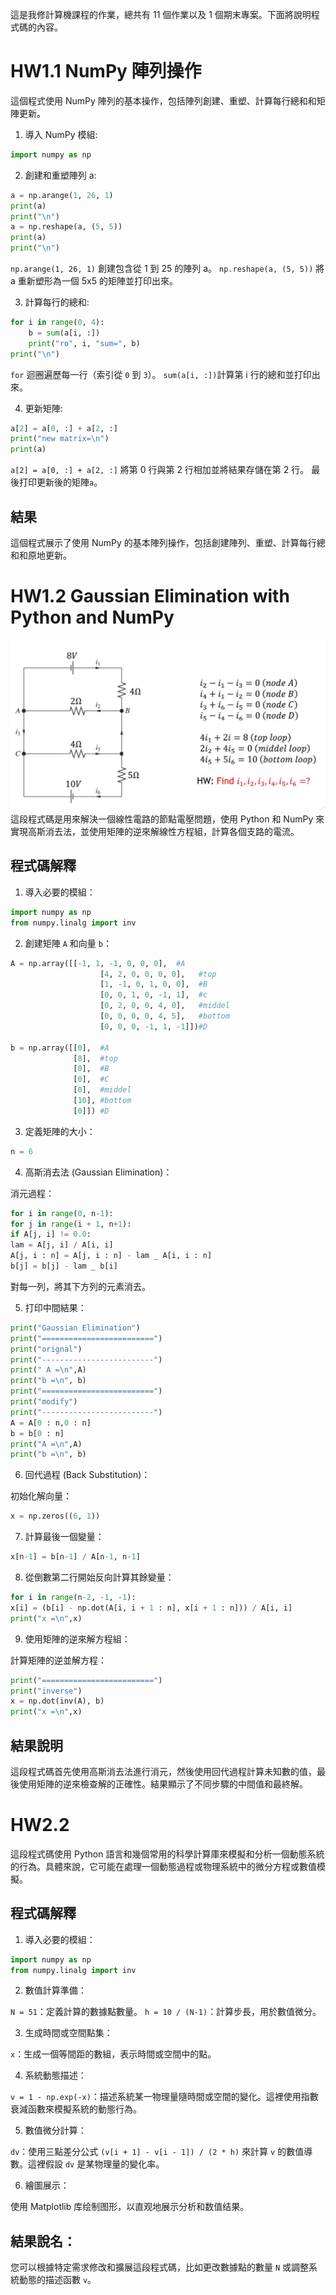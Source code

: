 這是我修計算機課程的作業，總共有 11 個作業以及 1 個期末專案。下面將說明程式碼的內容。

# HW1.1 NumPy 陣列操作

這個程式使用 NumPy 陣列的基本操作，包括陣列創建、重塑、計算每行總和和矩陣更新。

1. 導入 NumPy 模組:

```python
import numpy as np
```

2. 創建和重塑陣列 a:

```python
a = np.arange(1, 26, 1)
print(a)
print("\n")
a = np.reshape(a, (5, 5))
print(a)
print("\n")
```

`np.arange(1, 26, 1)` 創建包含從 1 到 25 的陣列 a。
`np.reshape(a, (5, 5))` 將 a 重新塑形為一個 5x5 的矩陣並打印出來。

3. 計算每行的總和:

```python
for i in range(0, 4):
    b = sum(a[i, :])
    print("ro", i, "sum=", b)
print("\n")
```

`for` 迴圈遍歷每一行（索引從 `0` 到 `3`）。
`sum(a[i, :])`計算第 i 行的總和並打印出來。

4. 更新矩陣:

```python
a[2] = a[0, :] + a[2, :]
print("new matrix=\n")
print(a)
```

`a[2] = a[0, :] + a[2, :]` 將第 0 行與第 2 行相加並將結果存儲在第 2 行。
最後打印更新後的矩陣`a`。

## 結果

這個程式展示了使用 NumPy 的基本陣列操作，包括創建陣列、重塑、計算每行總和和原地更新。

# HW1.2 Gaussian Elimination with Python and NumPy

![電路圖](photo/Electric_circuit.JPG)
這段程式碼是用來解決一個線性電路的節點電壓問題，使用 Python 和 NumPy 來實現高斯消去法，並使用矩陣的逆來解線性方程組，計算各個支路的電流。

## 程式碼解釋

1. 導入必要的模組：

```python
import numpy as np
from numpy.linalg import inv
```

2. 創建矩陣 `A` 和向量 `b`：

```python
A = np.array([[-1, 1, -1, 0, 0, 0],  #A
                    [4, 2, 0, 0, 0, 0],   #top
                    [1, -1, 0, 1, 0, 0],  #B
                    [0, 0, 1, 0, -1, 1],  #c
                    [0, 2, 0, 0, 4, 0],   #middel
                    [0, 0, 0, 0, 4, 5],   #bottom
                    [0, 0, 0, -1, 1, -1]])#D

b = np.array([[0],  #A
              [8],  #top
              [0],  #B
              [0],  #C
              [0],  #middel
              [10], #bottom
              [0]]) #D
```

3. 定義矩陣的大小：

```python
n = 6
```

4. 高斯消去法 (Gaussian Elimination)：

消元過程：

```python
for i in range(0, n-1):
for j in range(i + 1, n+1):
if A[j, i] != 0.0:
lam = A[j, i] / A[i, i]
A[j, i : n] = A[j, i : n] - lam _ A[i, i : n]
b[j] = b[j] - lam _ b[i]
```

對每一列，將其下方列的元素消去。

5. 打印中間結果：

```python
print("Gaussian Elimination")
print("=========================")
print("orignal")
print("-------------------------")
print(" A =\n",A)
print("b =\n", b)
print("=========================")
print("modify")
print("-------------------------")
A = A[0 : n,0 : n]
b = b[0 : n]
print("A =\n",A)
print("b =\n", b)
```

6. 回代過程 (Back Substitution)：

初始化解向量：

```python
x = np.zeros((6, 1))
```

7. 計算最後一個變量：

```python
x[n-1] = b[n-1] / A[n-1, n-1]
```

8. 從倒數第二行開始反向計算其餘變量：

```python
for i in range(n-2, -1, -1):
x[i] = (b[i] - np.dot(A[i, i + 1 : n], x[i + 1 : n])) / A[i, i]
print("x =\n",x)
```

9. 使用矩陣的逆來解方程組：

計算矩陣的逆並解方程：

```python
print("=========================")
print("inverse")
x = np.dot(inv(A), b)
print("x =\n",x)
```

## 結果說明

這段程式碼首先使用高斯消去法進行消元，然後使用回代過程計算未知數的值，最後使用矩陣的逆來檢查解的正確性。結果顯示了不同步驟的中間值和最終解。

# HW2.2

這段程式碼使用 Python 語言和幾個常用的科學計算庫來模擬和分析一個動態系統的行為。具體來說，它可能在處理一個動態過程或物理系統中的微分方程或數值模擬。

## 程式碼解釋

1. 導入必要的模組：

```python
import numpy as np
from numpy.linalg import inv
```

2. 數值計算準備：

`N = 51`：定義計算的數據點數量。
`h = 10 / (N-1)`：計算步長，用於數值微分。

3. 生成時間或空間點集：

`x`：生成一個等間距的數組，表示時間或空間中的點。

4. 系統動態描述：

`v = 1 - np.exp(-x)`：描述系統某一物理量隨時間或空間的變化。這裡使用指數衰減函數來模擬系統的動態行為。

5. 數值微分計算：

`dv`：使用三點差分公式 `(v[i + 1] - v[i - 1]) / (2 * h)` 來計算 `v` 的數值導數。這裡假設 `dv` 是某物理量的變化率。

6. 繪圖展示：

使用 Matplotlib 库绘制图形，以直观地展示分析和数值结果。

## 結果說名：

您可以根據特定需求修改和擴展這段程式碼，比如更改數據點的數量 `N` 或調整系統動態的描述函數 `v`。
